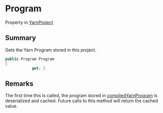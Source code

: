 # Program

Property in [YarnProject](./)

## Summary

Gets the Yarn Program stored in this project.

```csharp
public Program Program
{
            get; }
```

## Remarks

The first time this is called, the program stored in [compiledYarnProgram](yarn.unity.yarnproject.compiledyarnprogram.md) is deserialized and cached. Future calls to this method will return the cached value.
